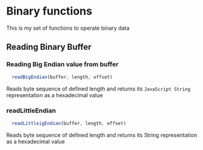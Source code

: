 # Binary functions

This is my set of functions to operate binary data

## Reading Binary Buffer

### Reading Big Endian value from buffer

```JavaScript
  readBigEndian(buffer, length, offset)
```  

  Reads byte sequence of defined length and returns its ```JavaScript String``` representation as a hexadecimal value 

### readLittleEndian

```JavaScript
  readLittleigEndian(buffer, length, offset)
```  

  Reads byte sequence of defined length and returns its String representation as a hexadecimal value 

